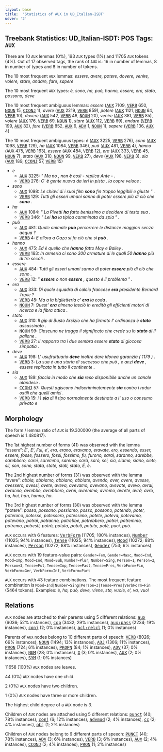 ```yaml
---
layout: base
title:  'Statistics of AUX in UD_Italian-ISDT'
udver: '2'
---
```


## Treebank Statistics: UD_Italian-ISDT: POS Tags: `AUX`

There are 10 `AUX` lemmas (0%), 193 `AUX` types (1%) and 11705 `AUX` tokens (4%).
Out of 17 observed tags, the rank of `AUX` is: 16 in number of lemmas, 8 in number of types and 8 in number of tokens.

The 10 most frequent `AUX` lemmas: <em>essere, avere, potere, dovere, venire, volere, stare, andare, fare, sapere</em>

The 10 most frequent `AUX` types:  <em>è, sono, ha, può, hanno, essere, era, stato, possono, deve</em>

The 10 most frequent ambiguous lemmas: <em>essere</em> (<tt><a href="it_isdt-pos-AUX.html">AUX</a></tt> 7109, <tt><a href="it_isdt-pos-VERB.html">VERB</a></tt> 650, <tt><a href="it_isdt-pos-NOUN.html">NOUN</a></tt> 15, <tt><a href="it_isdt-pos-CCONJ.html">CCONJ</a></tt> 1), <em>avere</em> (<tt><a href="it_isdt-pos-AUX.html">AUX</a></tt> 2219, <tt><a href="it_isdt-pos-VERB.html">VERB</a></tt> 859), <em>potere</em> (<tt><a href="it_isdt-pos-AUX.html">AUX</a></tt> 1121, <tt><a href="it_isdt-pos-NOUN.html">NOUN</a></tt> 64, <tt><a href="it_isdt-pos-VERB.html">VERB</a></tt> 10), <em>dovere</em> (<tt><a href="it_isdt-pos-AUX.html">AUX</a></tt> 542, <tt><a href="it_isdt-pos-VERB.html">VERB</a></tt> 48, <tt><a href="it_isdt-pos-NOUN.html">NOUN</a></tt> 20), <em>venire</em> (<tt><a href="it_isdt-pos-AUX.html">AUX</a></tt> 381, <tt><a href="it_isdt-pos-VERB.html">VERB</a></tt> 85), <em>volere</em> (<tt><a href="it_isdt-pos-AUX.html">AUX</a></tt> 176, <tt><a href="it_isdt-pos-VERB.html">VERB</a></tt> 69, <tt><a href="it_isdt-pos-NOUN.html">NOUN</a></tt> 1), <em>stare</em> (<tt><a href="it_isdt-pos-AUX.html">AUX</a></tt> 112, <tt><a href="it_isdt-pos-VERB.html">VERB</a></tt> 69), <em>andare</em> (<tt><a href="it_isdt-pos-VERB.html">VERB</a></tt> 199, <tt><a href="it_isdt-pos-AUX.html">AUX</a></tt> 32), <em>fare</em> (<tt><a href="it_isdt-pos-VERB.html">VERB</a></tt> 852, <tt><a href="it_isdt-pos-AUX.html">AUX</a></tt> 9, <tt><a href="it_isdt-pos-ADV.html">ADV</a></tt> 1, <tt><a href="it_isdt-pos-NOUN.html">NOUN</a></tt> 1), <em>sapere</em> (<tt><a href="it_isdt-pos-VERB.html">VERB</a></tt> 136, <tt><a href="it_isdt-pos-AUX.html">AUX</a></tt> 4)

The 10 most frequent ambiguous types:  <em>è</em> (<tt><a href="it_isdt-pos-AUX.html">AUX</a></tt> 3225, <tt><a href="it_isdt-pos-VERB.html">VERB</a></tt> 276), <em>sono</em> (<tt><a href="it_isdt-pos-AUX.html">AUX</a></tt> 1098, <tt><a href="it_isdt-pos-VERB.html">VERB</a></tt> 129), <em>ha</em> (<tt><a href="it_isdt-pos-AUX.html">AUX</a></tt> 1084, <tt><a href="it_isdt-pos-VERB.html">VERB</a></tt> 346), <em>può</em> (<tt><a href="it_isdt-pos-AUX.html">AUX</a></tt> 481, <tt><a href="it_isdt-pos-VERB.html">VERB</a></tt> 4), <em>hanno</em> (<tt><a href="it_isdt-pos-AUX.html">AUX</a></tt> 475, <tt><a href="it_isdt-pos-VERB.html">VERB</a></tt> 163), <em>essere</em> (<tt><a href="it_isdt-pos-AUX.html">AUX</a></tt> 484, <tt><a href="it_isdt-pos-VERB.html">VERB</a></tt> 12), <em>era</em> (<tt><a href="it_isdt-pos-AUX.html">AUX</a></tt> 333, <tt><a href="it_isdt-pos-VERB.html">VERB</a></tt> 45, <tt><a href="it_isdt-pos-NOUN.html">NOUN</a></tt> 7), <em>stato</em> (<tt><a href="it_isdt-pos-AUX.html">AUX</a></tt> 310, <tt><a href="it_isdt-pos-NOUN.html">NOUN</a></tt> 99, <tt><a href="it_isdt-pos-VERB.html">VERB</a></tt> 27), <em>deve</em> (<tt><a href="it_isdt-pos-AUX.html">AUX</a></tt> 198, <tt><a href="it_isdt-pos-VERB.html">VERB</a></tt> 3), <em>sia</em> (<tt><a href="it_isdt-pos-AUX.html">AUX</a></tt> 189, <tt><a href="it_isdt-pos-CCONJ.html">CCONJ</a></tt> 57, <tt><a href="it_isdt-pos-VERB.html">VERB</a></tt> 15)


* <em>è</em>
  * <tt><a href="it_isdt-pos-AUX.html">AUX</a></tt> 3225: <em>" Ma no , non <b>è</b> così - replica Ante - .</em>
  * <tt><a href="it_isdt-pos-VERB.html">VERB</a></tt> 276: <em>C' <b>è</b> gente nuova da ieri in pista , la copre veloce :</em>
* <em>sono</em>
  * <tt><a href="it_isdt-pos-AUX.html">AUX</a></tt> 1098: <em>Le chiavi di i suoi film <b>sono</b> fin troppo leggibili e giuste " .</em>
  * <tt><a href="it_isdt-pos-VERB.html">VERB</a></tt> 129: <em>Tutti gli esseri umani sanno di poter essere più di ciò che <b>sono</b> .</em>
* <em>ha</em>
  * <tt><a href="it_isdt-pos-AUX.html">AUX</a></tt> 1084: <em>" La Pivetti <b>ha</b> fatto benissimo a decidere di testa sua .</em>
  * <tt><a href="it_isdt-pos-VERB.html">VERB</a></tt> 346: <em>" Lei <b>ha</b> la tipica camminata da spia " .</em>
* <em>può</em>
  * <tt><a href="it_isdt-pos-AUX.html">AUX</a></tt> 481: <em>Quale animale <b>può</b> percorrere le distanze maggiori senza acqua ?</em>
  * <tt><a href="it_isdt-pos-VERB.html">VERB</a></tt> 4: <em>E allora a Gaza si fa ciò che si <b>può</b> .</em>
* <em>hanno</em>
  * <tt><a href="it_isdt-pos-AUX.html">AUX</a></tt> 475: <em>Ed è quello che <b>hanno</b> fatto May e Bailey .</em>
  * <tt><a href="it_isdt-pos-VERB.html">VERB</a></tt> 163: <em>In armeria ci sono 300 armature di le quali 50 <b>hanno</b> più di tre secoli .</em>
* <em>essere</em>
  * <tt><a href="it_isdt-pos-AUX.html">AUX</a></tt> 484: <em>Tutti gli esseri umani sanno di poter <b>essere</b> più di ciò che sono .</em>
  * <tt><a href="it_isdt-pos-VERB.html">VERB</a></tt> 12: <em>" <b>essere</b> o non <b>essere</b> , questo è il problema " .</em>
* <em>era</em>
  * <tt><a href="it_isdt-pos-AUX.html">AUX</a></tt> 333: <em>Di quale squadra di calcio francese <b>era</b> presidente Bernard Tapie ?</em>
  * <tt><a href="it_isdt-pos-VERB.html">VERB</a></tt> 45: <em>Ma a la biglietteria c' <b>era</b> la coda .</em>
  * <tt><a href="it_isdt-pos-NOUN.html">NOUN</a></tt> 7: <em>Quest' <b>era</b> almeno lasciò in eredità gli efficienti motori di ricerca e la fibra ottica .</em>
* <em>stato</em>
  * <tt><a href="it_isdt-pos-AUX.html">AUX</a></tt> 310: <em>Il gip di Busto Arsizio che ha firmato l' ordinanza è <b>stato</b> assassinato .</em>
  * <tt><a href="it_isdt-pos-NOUN.html">NOUN</a></tt> 99: <em>Ciascuno ne tragga il significato che crede su lo <b>stato</b> di il pallone .</em>
  * <tt><a href="it_isdt-pos-VERB.html">VERB</a></tt> 27: <em>Il rapporto tra i due sembra essere <b>stato</b> di giocosa simpatia .</em>
* <em>deve</em>
  * <tt><a href="it_isdt-pos-AUX.html">AUX</a></tt> 198: <em>L' usufruttuario <b>deve</b> inoltre dare idonea garanzia ( 1179 ) .</em>
  * <tt><a href="it_isdt-pos-VERB.html">VERB</a></tt> 3: <em>La sua è una storia di successo che può , e anzi <b>deve</b> , essere replicata in tutto il continente .</em>
* <em>sia</em>
  * <tt><a href="it_isdt-pos-AUX.html">AUX</a></tt> 189: <em>faccia in modo che <b>sia</b> reso disponibile anche un canale olandese .</em>
  * <tt><a href="it_isdt-pos-CCONJ.html">CCONJ</a></tt> 57: <em>Questi agiscono indiscriminatamente <b>sia</b> contro i radar ostili che quelli amici .</em>
  * <tt><a href="it_isdt-pos-VERB.html">VERB</a></tt> 15: <em>i ) <b>sia</b> di il tipo normalmente destinato a l' uso o consumo privato e</em>

## Morphology

The form / lemma ratio of `AUX` is 19.300000 (the average of all parts of speech is 1.480817).

The 1st highest number of forms (41) was observed with the lemma “essere”: <em>E`, E’, Fui, e', era, erano, eravamo, eravate, ero, essendo, esser, essere, fosse, fossero, fossi, fossimo, fu, furono, sarai, saranno, sarebbe, sarebbero, sarei, saremmo, saremo, sarà, sarò, sei, sia, siamo, siano, siete, sii, son, sono, stata, state, stati, stato, É, è</em>.

The 2nd highest number of forms (31) was observed with the lemma “avere”: <em>abbia, abbiamo, abbiano, abbiate, avendo, aver, avere, avesse, avessero, avessi, avete, aveva, avevamo, avevano, avevate, avevo, avrai, avranno, avrebbe, avrebbero, avrei, avremmo, avremo, avrete, avrà, avrò, ha, hai, han, hanno, ho</em>.

The 3rd highest number of forms (30) was observed with the lemma “potere”: <em>possa, possano, possiamo, posso, possono, potendo, poter, poterono, potesse, potessero, potessimo, potete, poteva, potevamo, potevano, potrai, potranno, potrebbe, potrebbero, potrei, potremmo, potremo, potresti, potrà, potuta, potuti, potuto, potè, puoi, può</em>.

`AUX` occurs with 6 features: <tt><a href="it_isdt-feat-VerbForm.html">VerbForm</a></tt> (11705; 100% instances), <tt><a href="it_isdt-feat-Number.html">Number</a></tt> (11025; 94% instances), <tt><a href="it_isdt-feat-Tense.html">Tense</a></tt> (11025; 94% instances), <tt><a href="it_isdt-feat-Mood.html">Mood</a></tt> (10272; 88% instances), <tt><a href="it_isdt-feat-Person.html">Person</a></tt> (10272; 88% instances), <tt><a href="it_isdt-feat-Gender.html">Gender</a></tt> (753; 6% instances)

`AUX` occurs with 19 feature-value pairs: `Gender=Fem`, `Gender=Masc`, `Mood=Cnd`, `Mood=Imp`, `Mood=Ind`, `Mood=Sub`, `Number=Plur`, `Number=Sing`, `Person=1`, `Person=2`, `Person=3`, `Tense=Fut`, `Tense=Imp`, `Tense=Past`, `Tense=Pres`, `VerbForm=Fin`, `VerbForm=Ger`, `VerbForm=Inf`, `VerbForm=Part`

`AUX` occurs with 43 feature combinations.
The most frequent feature combination is `Mood=Ind|Number=Sing|Person=3|Tense=Pres|VerbForm=Fin` (5464 tokens).
Examples: <em>è, ha, può, deve, viene, sta, vuole, e', va, vuol</em>


## Relations

`AUX` nodes are attached to their parents using 5 different relations: <tt><a href="it_isdt-dep-aux.html">aux</a></tt> (6036; 52% instances), <tt><a href="it_isdt-dep-cop.html">cop</a></tt> (3432; 29% instances), <tt><a href="it_isdt-dep-aux-pass.html">aux:pass</a></tt> (2234; 19% instances), <tt><a href="it_isdt-dep-conj.html">conj</a></tt> (2; 0% instances), <tt><a href="it_isdt-dep-acl-relcl.html">acl:relcl</a></tt> (1; 0% instances)

Parents of `AUX` nodes belong to 10 different parts of speech: <tt><a href="it_isdt-pos-VERB.html">VERB</a></tt> (8026; 69% instances), <tt><a href="it_isdt-pos-NOUN.html">NOUN</a></tt> (1494; 13% instances), <tt><a href="it_isdt-pos-ADJ.html">ADJ</a></tt> (1306; 11% instances), <tt><a href="it_isdt-pos-PRON.html">PRON</a></tt> (724; 6% instances), <tt><a href="it_isdt-pos-PROPN.html">PROPN</a></tt> (84; 1% instances), <tt><a href="it_isdt-pos-ADV.html">ADV</a></tt> (37; 0% instances), <tt><a href="it_isdt-pos-NUM.html">NUM</a></tt> (28; 0% instances), <tt><a href="it_isdt-pos-X.html">X</a></tt> (3; 0% instances), <tt><a href="it_isdt-pos-AUX.html">AUX</a></tt> (2; 0% instances), <tt><a href="it_isdt-pos-SYM.html">SYM</a></tt> (1; 0% instances)

11658 (100%) `AUX` nodes are leaves.

44 (0%) `AUX` nodes have one child.

2 (0%) `AUX` nodes have two children.

1 (0%) `AUX` nodes have three or more children.

The highest child degree of a `AUX` node is 3.

Children of `AUX` nodes are attached using 5 different relations: <tt><a href="it_isdt-dep-punct.html">punct</a></tt> (40; 78% instances), <tt><a href="it_isdt-dep-conj.html">conj</a></tt> (6; 12% instances), <tt><a href="it_isdt-dep-advmod.html">advmod</a></tt> (2; 4% instances), <tt><a href="it_isdt-dep-cc.html">cc</a></tt> (2; 4% instances), <tt><a href="it_isdt-dep-obj.html">obj</a></tt> (1; 2% instances)

Children of `AUX` nodes belong to 6 different parts of speech: <tt><a href="it_isdt-pos-PUNCT.html">PUNCT</a></tt> (40; 78% instances), <tt><a href="it_isdt-pos-ADV.html">ADV</a></tt> (3; 6% instances), <tt><a href="it_isdt-pos-VERB.html">VERB</a></tt> (3; 6% instances), <tt><a href="it_isdt-pos-AUX.html">AUX</a></tt> (2; 4% instances), <tt><a href="it_isdt-pos-CCONJ.html">CCONJ</a></tt> (2; 4% instances), <tt><a href="it_isdt-pos-PRON.html">PRON</a></tt> (1; 2% instances)

